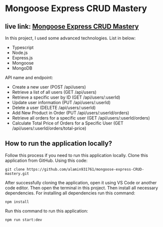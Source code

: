 # Mongoose Express CRUD Mastery

## live link: [Mongoose Express CRUD Mastery](https://assignment-2-steel.vercel.app/)

In this project, I used some advanced technologies. List in below:

- Typescript
- Node.js
- Express.js
- Mongoose
- MongoDB

API name and endpoint:

- Create a new user (POST /api/users)
- Retrieve a list of all users (GET /api/users)
- Retrieve a specific user by ID (GET /api/users/:userId)
- Update user information (PUT /api/users/:userId)
- Delete a user (DELETE /api/users/:userId)
- Add New Product in Order (PUT /api/users/:userId/orders)
- Retrieve all orders for a specific user (GET /api/users/:userId/orders)
- Calculate Total Price of Orders for a Specific User (GET /api/users/:userId/orders/total-price)

## How to run the application locally?

Follow this process if you need to run this application locally.
Clone this application from GitHub. Using this code:

```
git clone https://github.com/alamin931761/mongoose-express-CRUD-mastery.git
```

After successfully cloning the application, open it using VS Code or another code editor. Then open the terminal in this project. Then install all necessary dependencies. For installing all dependencies run this command:

```
npm install
```

Run this command to run this application:

```
npm run start:dev
```
